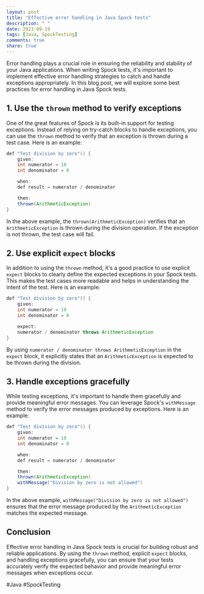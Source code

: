```yaml
---
layout: post
title: "Effective error handling in Java Spock tests"
description: " "
date: 2023-09-19
tags: [Java, SpockTesting]
comments: true
share: true
---
```


Error handling plays a crucial role in ensuring the reliability and stability of your Java applications. When writing Spock tests, it's important to implement effective error handling strategies to catch and handle exceptions appropriately. In this blog post, we will explore some best practices for error handling in Java Spock tests.

## 1. Use the `thrown` method to verify exceptions

One of the great features of Spock is its built-in support for testing exceptions. Instead of relying on try-catch blocks to handle exceptions, you can use the `thrown` method to verify that an exception is thrown during a test case. Here is an example:

```java
def "Test division by zero"() {
    given:
    int numerator = 10
    int denominator = 0

    when:
    def result = numerator / denominator

    then:
    thrown(ArithmeticException)
}
```

In the above example, the `thrown(ArithmeticException)` verifies that an `ArithmeticException` is thrown during the division operation. If the exception is not thrown, the test case will fail.

## 2. Use explicit `expect` blocks

In addition to using the `thrown` method, it's a good practice to use explicit `expect` blocks to clearly define the expected exceptions in your Spock tests. This makes the test cases more readable and helps in understanding the intent of the test. Here is an example:

```java
def "Test division by zero"() {
    given:
    int numerator = 10
    int denominator = 0

    expect:
    numerator / denominator throws ArithmeticException
}
```

By using `numerator / denominator throws ArithmeticException` in the `expect` block, it explicitly states that an `ArithmeticException` is expected to be thrown during the division.

## 3. Handle exceptions gracefully

While testing exceptions, it's important to handle them gracefully and provide meaningful error messages. You can leverage Spock's `withMessage` method to verify the error messages produced by exceptions. Here is an example:

```java
def "Test division by zero"() {
    given:
    int numerator = 10
    int denominator = 0

    when:
    def result = numerator / denominator

    then:
    thrown(ArithmeticException)
    withMessage("Division by zero is not allowed")
}
```

In the above example, `withMessage("Division by zero is not allowed")` ensures that the error message produced by the `ArithmeticException` matches the expected message.

## Conclusion

Effective error handling in Java Spock tests is crucial for building robust and reliable applications. By using the `thrown` method, explicit `expect` blocks, and handling exceptions gracefully, you can ensure that your tests accurately verify the expected behavior and provide meaningful error messages when exceptions occur.

#Java #SpockTesting
